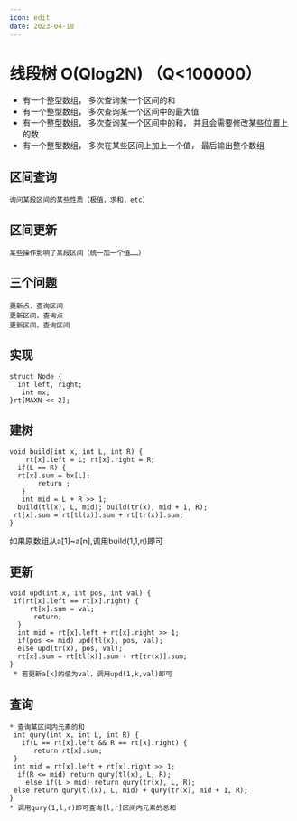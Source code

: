 ```yaml
---
icon: edit
date: 2023-04-18
---
```


# 线段树  O(Qlog2N) （Q<100000）
* 有一个整型数组， 多次查询某一个区间的和
* 有一个整型数组， 多次查询某一个区间中的最大值
* 有一个整型数组， 多次查询某一个区间中的和， 并且会需要修改某些位置上的数
* 有一个整型数组， 多次在某些区间上加上一个值， 最后输出整个数组
## 区间查询
    询问某段区间的某些性质（极值，求和，etc）
## 区间更新
    某些操作影响了某段区间（统一加一个值……）
## 三个问题
    更新点，查询区间  
    更新区间，查询点  
    更新区间，查询区间
## 实现
    struct Node {  
      int left, right;  
       int mx;  
    }rt[MAXN << 2];
## 建树
    void build(int x, int L, int R) {  
        rt[x].left = L; rt[x].right = R;  
      if(L == R) {  
      rt[x].sum = bx[L];  
           return ;  
       }  
       int mid = L + R >> 1;  
      build(tl(x), L, mid); build(tr(x), mid + 1, R);  
     rt[x].sum = rt[tl(x)].sum + rt[tr(x)].sum;  
    }
如果原数组从a[1]~a[n],调用build(1,1,n)即可
## 更新
    void upd(int x, int pos, int val) {  
     if(rt[x].left == rt[x].right) {  
         rt[x].sum = val;  
          return;  
      }  
      int mid = rt[x].left + rt[x].right >> 1;  
      if(pos <= mid) upd(tl(x), pos, val);  
      else upd(tr(x), pos, val);  
      rt[x].sum = rt[tl(x)].sum + rt[tr(x)].sum;  
    }
     * 若更新a[k]的值为val，调用upd(1,k,val)即可

## 查询
    * 查询某区间内元素的和  
     int qury(int x, int L, int R) {  
       if(L == rt[x].left && R == rt[x].right) {  
          return rt[x].sum;  
     }  
     int mid = rt[x].left + rt[x].right >> 1;  
      if(R <= mid) return qury(tl(x), L, R);  
        else if(L > mid) return qury(tr(x), L, R);  
     else return qury(tl(x), L, mid) + qury(tr(x), mid + 1, R);  
    }
    * 调用qury(1,l,r)即可查询[l,r]区间内元素的总和




